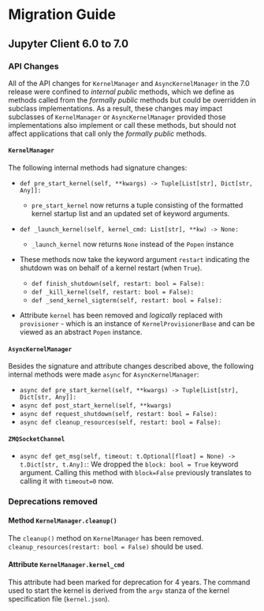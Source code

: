 # Migration Guide

## Jupyter Client 6.0 to 7.0

### API Changes
All of the API changes for `KernelManager` and `AsyncKernelManager` in the 7.0 release were confined to _internal public_ methods, which we define as methods called from the _formally public_ methods but could be overridden in subclass implementations.  As a result, these changes may impact subclasses of `KernelManager` or `AsyncKernelManager` provided those implementations also implement or call these methods, but should not affect applications that call only the _formally public_ methods.

#### `KernelManager`
The following internal methods had signature changes:
- `def pre_start_kernel(self, **kwargs) -> Tuple[List[str], Dict[str, Any]]:`
    - `pre_start_kernel` now returns a tuple consisting of the formatted kernel startup list and an updated set of keyword arguments.
- `def _launch_kernel(self, kernel_cmd: List[str], **kw) -> None:`
    - `_launch_kernel` now returns `None` instead of the `Popen` instance
- These methods now take the keyword argument `restart` indicating the shutdown was on behalf of a kernel restart (when `True`).
    - `def finish_shutdown(self, restart: bool = False):`
    - `def _kill_kernel(self, restart: bool = False):`
    - `def _send_kernel_sigterm(self, restart: bool = False):`

- Attribute `kernel` has been removed and _logically_ replaced with `provisioner` - which is an instance of `KernelProvisionerBase` and can be viewed as an abstract `Popen` instance.

#### `AsyncKernelManager`
Besides the signature and attribute changes described above, the following internal methods were made `async` for `AsyncKernelManager`:
- `async def pre_start_kernel(self, **kwargs) -> Tuple[List[str], Dict[str, Any]]:`
- `async def post_start_kernel(self, **kwargs)`
- `async def request_shutdown(self, restart: bool = False):`
- `async def cleanup_resources(self, restart: bool = False):`

#### `ZMQSocketChannel`
- `async def get_msg(self, timeout: t.Optional[float] = None) -> t.Dict[str, t.Any]:`:
  We dropped the `block: bool = True` keyword argument. Calling this method with `block=False` previously translates to calling it with `timeout=0` now.

### Deprecations removed
#### Method `KernelManager.cleanup()`
The `cleanup()` method on `KernelManager` has been removed.  `cleanup_resources(restart: bool = False)` should be used.
#### Attribute `KernelManager.kernel_cmd`
This attribute had been marked for deprecation for 4 years.  The command used to start the kernel is derived from the `argv` stanza of the kernel specification file (`kernel.json`).
